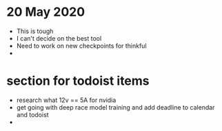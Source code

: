 # 20 May 2020

 - This is tough
 - I can't decide on the best tool
 - Need to work on new checkpoints for thinkful
 - 

# section for todoist items
- research what 12v == 5A for nvidia
- get going with deep race model training and add deadline to calendar and todoist
- 
<!--stackedit_data:
eyJoaXN0b3J5IjpbMjExMzE4NTIyOV19
-->